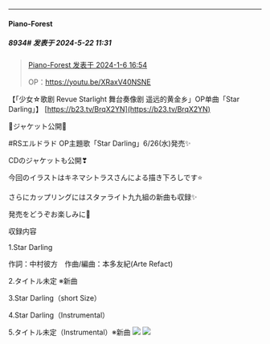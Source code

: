 ﻿*****

####  Piano-Forest  
##### 8934#       发表于 2024-5-22 11:31

<blockquote><a href="httphttps://bbs.saraba1st.com/2b/forum.php?mod=redirect&amp;goto=findpost&amp;pid=63554463&amp;ptid=1499843" target="_blank">Piano-Forest 发表于 2024-1-6 16:54</a>

OP：https://youtu.be/XRaxV40NSNE</blockquote>
【「少女☆歌剧 Revue Starlight 舞台奏像剧 遥远的黄金乡」OP单曲「Star Darling」】 
[https://b23.tv/BrqX2YN](https://b23.tv/BrqX2YN)

🦒ジャケット公開🦒

#RSエルドラド OP主題歌「Star Darling」6/26(水)発売✨

CDのジャケットも公開❣

今回のイラストはキネマシトラスさんによる描き下ろしです⭐

さらにカップリングにはスタァライト九九組の新曲も収録✨

発売をどうぞお楽しみに🍅

収録内容

1.Star Darling

作詞：中村彼方　作曲/編曲：本多友紀(Arte Refact)

2.タイトル未定 ※新曲

3.Star Darling（short Size）

4.Star Darling（Instrumental）

5.タイトル未定（Instrumental）※新曲
<img src="https://p.sda1.dev/17/80c5d68bcf196c6ef92d22667b5c14d6/20240522_112632.jpg" referrerpolicy="no-referrer">
<img src="https://p.sda1.dev/17/ba2a31474ec71971b8e34690082b9e92/20240522_112626.jpg" referrerpolicy="no-referrer">

